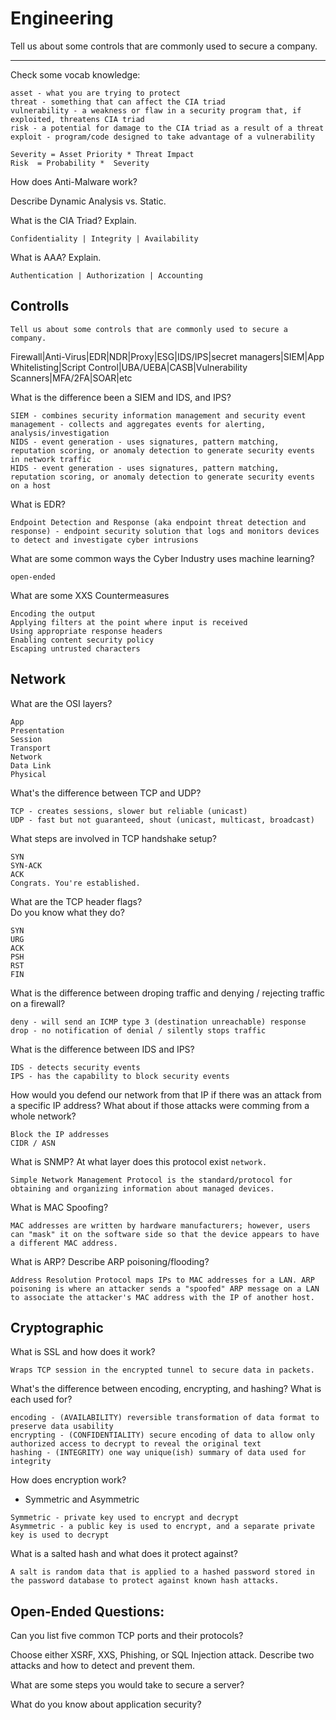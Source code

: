 # Engineering

Tell us about some controls that are commonly used to secure a company.


--------------
Check some vocab knowledge:
```
asset - what you are trying to protect
threat - something that can affect the CIA triad
vulnerability - a weakness or flaw in a security program that, if exploited, threatens CIA triad
risk - a potential for damage to the CIA triad as a result of a threat
exploit - program/code designed to take advantage of a vulnerability

Severity = Asset Priority * Threat Impact
Risk  = Probability *  Severity
```

How does Anti-Malware work?


Describe Dynamic Analysis vs. Static.


What is the CIA Triad? Explain.
```
Confidentiality | Integrity | Availability
```

What is AAA? Explain.
```
Authentication | Authorization | Accounting
```

## Controlls
```
Tell us about some controls that are commonly used to secure a company.
```
Firewall|Anti-Virus|EDR|NDR|Proxy|ESG|IDS/IPS|secret managers|SIEM|App Whitelisting|Script Control|UBA/UEBA|CASB|Vulnerability Scanners|MFA/2FA|SOAR|etc


What is the difference been a SIEM and IDS, and IPS?

```
SIEM - combines security information management and security event management - collects and aggregates events for alerting, analysis/investigation
NIDS - event generation - uses signatures, pattern matching, reputation scoring, or anomaly detection to generate security events in network traffic
HIDS - event generation - uses signatures, pattern matching, reputation scoring, or anomaly detection to generate security events on a host
```

What is EDR?
```
Endpoint Detection and Response (aka endpoint threat detection and response) - endpoint security solution that logs and monitors devices to detect and investigate cyber intrusions
```

What are some common ways the Cyber Industry uses machine learning?
```
open-ended
```

What are some XXS Countermeasures
```
Encoding the output
Applying filters at the point where input is received
Using appropriate response headers
Enabling content security policy
Escaping untrusted characters
```

## Network


What are the OSI layers?
```
App
Presentation
Session
Transport
Network
Data Link
Physical
```

What's the difference between TCP and UDP?
```
TCP - creates sessions, slower but reliable (unicast)
UDP - fast but not guaranteed, shout (unicast, multicast, broadcast)
```

What steps are involved in TCP handshake setup?
```
SYN
SYN-ACK
ACK
Congrats. You're established.
```

What are the TCP header flags? <br>
Do you know what they do?
```
SYN
URG
ACK
PSH
RST
FIN
```


What is the difference between droping traffic and denying / rejecting traffic on a firewall?

```
deny - will send an ICMP type 3 (destination unreachable) response
drop - no notification of denial / silently stops traffic
```

What is the difference between IDS and IPS?

```
IDS - detects security events
IPS - has the capability to block security events
```
How would you defend our network from that IP if there was an attack from a specific IP address? What about if those attacks were comming from a whole network?
```
Block the IP addresses
CIDR / ASN
```

What is SNMP?
  At what layer does this protocol exist `network.`
```
Simple Network Management Protocol is the standard/protocol for obtaining and organizing information about managed devices.
```

What is MAC Spoofing?
```
MAC addresses are written by hardware manufacturers; however, users can "mask" it on the software side so that the device appears to have a different MAC address.
```

What is ARP?
  Describe ARP poisoning/flooding?
```
Address Resolution Protocol maps IPs to MAC addresses for a LAN. ARP poisoning is where an attacker sends a "spoofed" ARP message on a LAN to associate the attacker's MAC address with the IP of another host.
```


## Cryptographic
What is SSL and how does it work?
```
Wraps TCP session in the encrypted tunnel to secure data in packets.
```

What's the difference between encoding, encrypting, and hashing? What is each used for?
```
encoding - (AVAILABILITY) reversible transformation of data format to preserve data usability
encrypting - (CONFIDENTIALITY) secure encoding of data to allow only authorized access to decrypt to reveal the original text
hashing - (INTEGRITY) one way unique(ish) summary of data used for integrity
```

How does encryption work?
  - Symmetric and Asymmetric
```
Symmetric - private key used to encrypt and decrypt
Asymmetric - a public key is used to encrypt, and a separate private key is used to decrypt
```

What is a salted hash and what does it protect against?
```
A salt is random data that is applied to a hashed password stored in the password database to protect against known hash attacks.
```


## Open-Ended Questions:
Can you list five common TCP ports and their protocols?

Choose either XSRF, XXS, Phishing, or SQL Injection attack. Describe two attacks and how to detect and prevent them.

What are some steps you would take to secure a server?

What do you know about application security?
